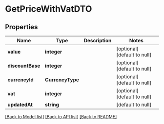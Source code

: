 # GetPriceWithVatDTO

## Properties
Name | Type | Description | Notes
------------ | ------------- | ------------- | -------------
**value** | **integer** |  | [optional] [default to null]
**discountBase** | **integer** |  | [optional] [default to null]
**currencyId** | [**CurrencyType**](CurrencyType.md) |  | [optional] [default to null]
**vat** | **integer** |  | [optional] [default to null]
**updatedAt** | **string** |  | [default to null]

[[Back to Model list]](../README.md#documentation-for-models) [[Back to API list]](../README.md#documentation-for-api-endpoints) [[Back to README]](../README.md)


